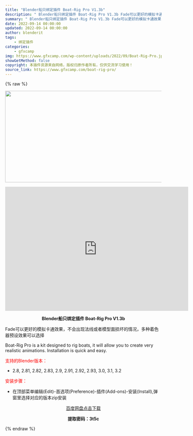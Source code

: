 ```yaml
---
title: "Blender船只绑定插件 Boat-Rig Pro V1.3b"
description: "﻿ Blender船只绑定插件 Boat-Rig Pro V1.3b Fade可以更好的模拟卡通效果，不会出现法线或者模型面损坏的情况，多种着色器预设效果可以选择 Boat-Rig Pro is a ..."
summary: "﻿ Blender船只绑定插件 Boat-Rig Pro V1.3b Fade可以更好的模拟卡通效果，不会出现法线或者模型面损坏的情况，多种着色器预设效果可以选择 Boat-Rig Pro is a ..."
date: 2022-09-14 00:00:00
updated: 2022-09-14 00:00:00
author: blenderit
tags: 
    - 绑定插件
categories:
    - gfxcamp
img: https://www.gfxcamp.com/wp-content/uploads/2022/09/Boat-Rig-Pro.jpg
showGetMethod: false
copyright: 本插件资源来自网络，版权归原作者所有，仅供交流学习使用！
source_link: https://www.gfxcamp.com/boat-rig-pro/
---
```


{% raw %}
<div><p><img decoding="async" class="aligncenter size-full wp-image-106891" src="https://www.gfxcamp.com/wp-content/uploads/2022/09/Boat-Rig-Pro.jpg" data-src="https://www.gfxcamp.com/wp-content/uploads/2022/09/Boat-Rig-Pro.jpg" alt="" width="590" height="295" data-srcset="https://www.gfxcamp.com/wp-content/uploads/2022/09/Boat-Rig-Pro.jpg 590w, https://www.gfxcamp.com/wp-content/uploads/2022/09/Boat-Rig-Pro-150x75.jpg 150w" data-sizes="(max-width: 590px) 100vw, 590px"></p><p style="text-align: center;"><iframe loading="lazy" src="https://player.youku.com/embed/XNTkwMzA4MjY4NA==" width="590" height="400" frameborder="0" allowfullscreen="allowfullscreen" data-mce-fragment="1"><span data-mce-type="bookmark" style="display: inline-block; width: 0px; overflow: hidden; line-height: 0;" class="mce_SELRES_start">﻿</span></iframe></p><p style="text-align: center;"><strong>Blender船只绑定插件 Boat-Rig Pro V1.3b</strong></p><p>Fade可以更好的模拟卡通效果，不会出现法线或者模型面损坏的情况，多种着色器预设效果可以选择</p><p>Boat-Rig Pro is a kit designed to rig boats, it will allow you to create very realistic animations. Installation is quick and easy.</p><p style="text-align: left;"><span style="color: #ff0000;">支持的Blender版本：</span></p><ul>
<li style="text-align: left;">2.8, 2.81, 2.82, 2.83, 2.9, 2.91, 2.92, 2.93, 3.0, 3.1, 3.2</li>
</ul><p style="text-align: left;"><span style="color: #ff0000;">安装步骤：</span></p><ul>
<li>在顶部菜单编辑(Edit)-首选项(Preference)-插件(Add-ons)-安装(Install),弹窗里选择对应的版本zip安装</li>
</ul><p style="text-align: center;"><a class="maxbutton-3 maxbutton maxbutton-baidu" target="_blank" rel="noopener" href="https://pan.baidu.com/s/1l28TLpfxNjwWC67otMOetA?pwd=3t5c"><span class="mb-text">百度网盘点击下载</span></a></p><p style="text-align: center;"><strong>提取密码：3t5c</strong></p></div>
<div style="display: none">gfxcamp</div>
{% endraw %}